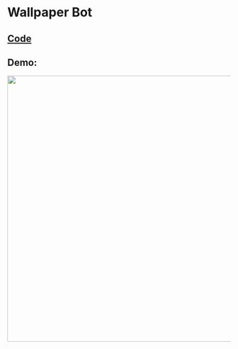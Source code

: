 # Wallpaper Bot

## [Code](https://github.com/dylanbuchi/100-days-of-code/blob/main/src/day_31/main.py)

## Demo:

<img src=https://user-images.githubusercontent.com/52018183/106395737-93e5c600-63e2-11eb-9c9d-d799d2781809.gif width=600 >
